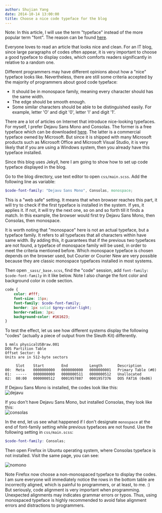 ```yaml
---
author: Shujian Yang
date: 2014-10-14 13:00:00
title: Choose a nice code typeface for the blog
---
```


Note: In this article, I will use the term "typeface" instead of the more popular term "font". The reason can be found [here](http://mindgruve.com/blog/advertising/typeface-vs-font-what-is-the-difference).


Everyone loves to read an article that looks nice and clean. For an IT blog, since large paragraphs of codes often appear, it is very important to choose a good typeface to display codes, which comforts readers significantly in relative to a random one.

Different programmers may have different opinions about how a "nice" typeface looks like. Nevertheless, there are still some criteria accepted by the majority of programmers about good code typeface:  
* It should be in monospace family, meaning every character should has the same width.  
* The edge should be smooth enough.  
* Some similar characters should be able to be distinguished easily. For example, letter 'O' and digit '0', letter 'l' and digit '1'.  
<!--excerpt-->

There are a lot of articles on Internet that introduce nice-looking typefaces. For myself, I prefer Dejavu Sans Mono and Consolas. The former is a free typeface which can be downloaded [here](http://dejavu-fonts.org/wiki/Download). The latter is a commercial typeface owned by Microsoft. But since it is shipped with many Microsoft products such as Microsoft Office and Microsoft Visual Studio, it is very likely that if you are using a Windows system, then you already have this typeface installed.

Since this blog uses Jekyll, here I am going to show how to set up code typeface displayed in the blog.

Go to the blog directory, use text editor to open `css/main.scss`. Add the following line as variable:

```scss
$code-font-family: "Dejavu Sans Mono", Consolas, monospace;
```

This is a "web safe" setting. It means that when browser reaches this part, it will try to check if the first typeface is installed in the system. If yes, it applies it. If not, it will try the next one, so on and so forth till it finds a match. In this example, the browser would first try Dejavu Sans Mono, then Consolas, then monospace.

It is worth noting that "monospace" here is not an actual typeface, but a typeface family. It refers to all typefaces that all characters within have same width. By adding this, it guarantees that if the previous two typefaces are not found, a typeface of monospace family will be used, in order to meet the criteria mentioned before. Which monospace typeface is chosen depends on the browser used, but Courier or Courier New are very possible because they are classic monospace typefaces installed in most systems.

Then open `_sass/_base.scss`, find the "code" session, add `font-family: $code-font-family` in it like below. Note I also change the font color and background color in code section.

```scss
code {
    color: #fff;
    font-size: 15px;
    font-family: $code-font-family;
    border: 1px solid $grey-color-light;
    border-radius: 3px;
    background-color: #161623;
}
```

To test the effect, let us see how different systems display the following "codes" (actually a piece of output from the Sleuth Kit) differently.

```shell
$ mmls physicalUSBraw.001
DOS Partition Table
Offset Sector: 0
Units are in 512-byte sectors

     Slot    Start        End          Length       Description
00:  Meta    0000000000   0000000000   0000000001   Primary Table (#0)
01:  -----   0000000000   0000000511   0000000512   Unallocated
02:  00:00   0000000512   0001957887   0001957376   DOS FAT16 (0x06)
```

If Dejavu Sans Mono is installed, the codes look like this:  
![dejavu](/images/dejavusansmono.png)

If you don't have Dejavu Sans Mono, but installed Consolas, they look like this:  
![consolas](/images/consolas.png)

In the end, let us see what happened if I don't designate `monospace` at the end of font-family setting while previous typefaces are not found. Use the following setting in `css/main.scss`:

```scss
$code-font-family: Consolas;
```

Then open Firefox in Ubuntu operating system, where Consolas typeface is not installed. Visit the same page, you can see:

![nomono](/images/nomono.png)

Note Firefox now choose a non-monospaced typeface to display the codes. I am sure everyone will immediately notice the rows in the bottom table are incorrectly aligned, which is painful to programmers, or at least, to me. :) But seriously, code alignment is very important when programming. Unexpected alignments may indicates grammar errors or typos. Thus, using monospaced typeface is highly recommended to avoid false alignment errors and distractions to programmers.
